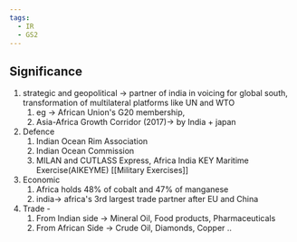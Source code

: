 ```yaml
---
tags:
  - IR
  - GS2
---
```

## Significance
1. strategic and geopolitical -> partner of india in voicing for global south, transformation of multilateral platforms like UN and WTO
	1. eg -> African Union's G20 membership, 
	2. Asia-Africa Growth Corridor (2017)-> by India + japan
2. Defence
	1. Indian Ocean Rim Association
	2. Indian Ocean Commission
	3. MILAN and CUTLASS Express, Africa India KEY Maritime Exercise(AIKEYME) [[Military Exercises]]
3. Economic 
	1. Africa holds 48% of cobalt and 47% of manganese
	2. india-> africa's 3rd largest trade partner after EU and China
4. Trade -
	1. From Indian side -> Mineral Oil, Food products, Pharmaceuticals
	2. From African Side -> Crude Oil, Diamonds, Copper ..